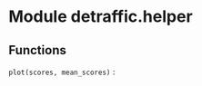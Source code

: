 Module detraffic.helper
=======================

Functions
---------

    
`plot(scores, mean_scores)`
: